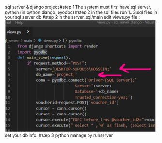 sql server &amp; django project
#step 1
The system must first have sql server, python (in python django, pyodbc)
#step 2
in the sql files run 1...3.sql files in your sql server db
#step 2
in the server_sql/main edit views.py file :
![alt text](https://raw.githubusercontent.com/hosseincomedian/Tracking-bank-payments-/master/readme.PNG)
set your db info.
#step 3
python manage.py runserver
